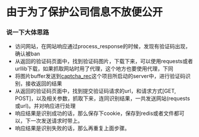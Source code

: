 # 由于为了保护公司信息不放便公开
### 说一下大体思路
- 访问网站，在网站响应通过process_response的时候，发现有验证码出现，确认被ban
- 从返回的验证码页面中，找到验证码图片，下载下来，可以使用requests或者urllib下载，如果抓取网站时用了代理，这个地方也要使用代理，下同
- 将图片buffer发送到[captcha_rec](https://github.com/ShichaoMa/captcha_rec)这个项目所启动的server中，进行验证码识别，接收返回的结果
- 从返回的验证码页面中，找到提交验证码请求的url，和请求方式[GET, POST]，以及相关参数，抓取下来，连同识别结果，一共发送网站(requests或url)。并对响应进行处理
- 响应结果是识别成功的话，那么保存下cookie，保存到redis或者文件都可以，下一次发送请求时带上。
- 响应结果是识别失败的话，那么再重复上面步骤。

